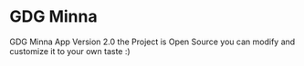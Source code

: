 # GDG Minna
GDG Minna App Version 2.0 the Project is Open Source you can modify and customize it to your own taste :)
